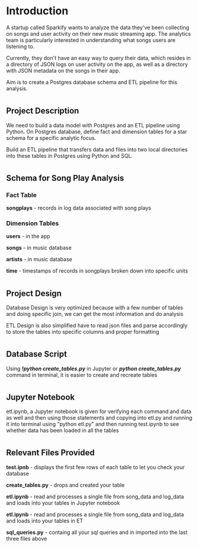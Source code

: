 # Introduction

A startup called Sparkify wants to analyze the data they've been collecting on songs and user activity on their new music streaming app. The analytics team is particularly interested in understanding what songs users are listening to. 

Currently, they don't have an easy way to query their data, which resides in a directory of JSON logs on user activity on the app, as well as a directory with JSON metadata on the songs in their app.

Aim is to create a Postgres database schema and ETL pipeline for this analysis.

#
## Project Description

We need to build a data model with Postgres and an ETL pipeline using Python. On Postgres database, define fact and dimension tables for a star schema for a specific analytic focus.

Build an ETL pipeline that transfers data and files into two local directories into these tables in Postgres using Python and SQL.  

#
## Schema for Song Play Analysis

### Fact Table

**songplays** -  records in log data associated with song plays

### Dimension Tables  

**users** - in the app

**songs** - in music database

**artists** - in music database

**time** - timestamps of records in songplays broken down into specific units

#
## Project Design

Database Design is very optimized because with a few number of tables and doing specific join, we can get the most information and do analysis

ETL Design is also simplified have to read json files and parse accordingly to store the tables into specific columns and proper formatting

#

## Database Script

Using ___!python create_tables.py___ in Jupyter or ***python create_tables.py*** command in terminal, it is easier to create and recreate tables

#

## Jupyter Notebook

etl.ipynb, a Jupyter notebook is given for verifying each command and data as well and then using those statements and copying into etl.py and running it into terminal using "python etl.py" and then running test.ipynb to see whether data has been loaded in all the tables

#

## Relevant Files Provided

**test.ipnb** -  displays the first few rows of each table to let you check your database

**create_tables.py** - drops and created your table

**etl.ipynb** - read and processes a single file from song_data and log_data and loads into your tables in Jupyter notebook

**etl.ipynb** - read and processes a single file from song_data and log_data and loads into your tables in ET

**sql_queries.py** - containg all your sql queries and in imported into the last three files above